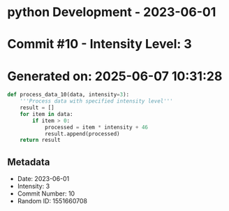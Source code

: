 ﻿# python Development - 2023-06-01
# Commit #10 - Intensity Level: 3
# Generated on: 2025-06-07 10:31:28
```python
def process_data_10(data, intensity=3):
    '''Process data with specified intensity level'''
    result = []
    for item in data:
        if item > 0:
            processed = item * intensity + 46
            result.append(processed)
    return result
```
## Metadata
- Date: 2023-06-01
- Intensity: 3
- Commit Number: 10
- Random ID: 1551660708
